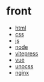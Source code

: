 # front


- [html]()
- [css]()
- [js](./js/index)
- [node](./node/index)
- [vitepress](vitepress/index.md)
- [vue](vue/index.md)
- [unocss](unocss)
- [nginx](./nginx/index.md)